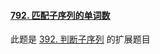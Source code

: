 #### [792. 匹配子序列的单词数](https://leetcode.cn/problems/number-of-matching-subsequences/)



此题是 [392. 判断子序列](https://leetcode.cn/problems/is-subsequence/) 的扩展题目





